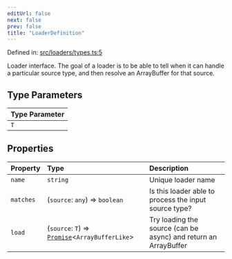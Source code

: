 ```yaml
---
editUrl: false
next: false
prev: false
title: "LoaderDefinition"
---
```


Defined in: [src/loaders/types.ts:5](https://github.com/jaames/flipnote.js/blob/a8a7e56268fb7f3a0039ade6ddc69a607deedd27/src/loaders/types.ts#L5)

Loader interface.
The goal of a loader is to be able to tell when it can handle a particular source type, and then resolve an ArrayBuffer for that source.

## Type Parameters

| Type Parameter |
| :------ |
| `T` |

## Properties

| Property | Type | Description |
| :------ | :------ | :------ |
| <a id="name"></a> `name` | `string` | Unique loader name |
| <a id="matches"></a> `matches` | (`source`: `any`) => `boolean` | Is this loader able to process the input source type? |
| <a id="load"></a> `load` | (`source`: `T`) => [`Promise`](https://developer.mozilla.org/docs/Web/JavaScript/Reference/Global_Objects/Promise)\<`ArrayBufferLike`\> | Try loading the source (can be async) and return an ArrayBuffer |
